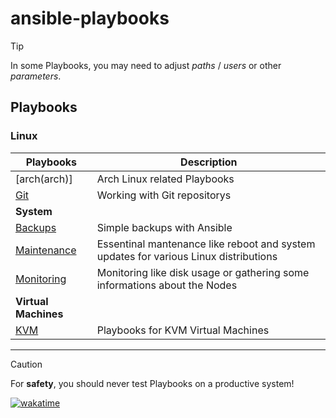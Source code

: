 # ansible-playbooks

> [!TIP]
> In some Playbooks, you may need to adjust *paths* / *users* or other *parameters*.
## Playbooks
### Linux
| Playbooks | Description |
| --- | --- |
| [arch(arch)] | Arch Linux related Playbooks
| [Git](git) | Working with Git repositorys |
| **System** | | 
| [Backups](system/backups) | Simple backups with Ansible |
| [Maintenance](system/maintenance) | Essentinal mantenance like reboot and system updates for various Linux distributions |
| [Monitoring](system/monitoring) | Monitoring like disk usage or gathering some informations about the Nodes |
| **Virtual Machines** | |
| [KVM](virtual-machines/kvm) | Playbooks for KVM Virtual Machines |
---

> [!CAUTION]
> For **safety**, you should never test Playbooks on a productive system!

[![wakatime](https://wakatime.com/badge/github/mrtoadie/ansible-playbooks.svg)](https://wakatime.com/badge/github/mrtoadie/ansible-playbooks)